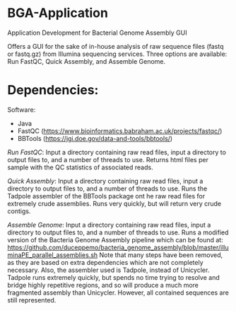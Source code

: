 # BGA-Application
Application Development for Bacterial Genome Assembly GUI

Offers a GUI for the sake of in-house analysis of raw sequence files (fastq or fastq.gz) from Illumina sequencing services. Three
options are available: Run FastQC, Quick Assembly, and Assemble Genome. 

# Dependencies:

Software:
- Java
- FastQC (https://www.bioinformatics.babraham.ac.uk/projects/fastqc/)
- BBTools (https://jgi.doe.gov/data-and-tools/bbtools/)

*Run FastQC*: 
  Input a directory containing raw read files, input a directory to output files to, and a number of threads to use.
Returns html files per sample with the QC statistics of associated reads. 

*Quick Assembly*: 
  Input a directory containing raw read files, input a directory to output files to, and a number of threads to use. Runs the Tadpole assembler of the BBTools package ont he raw read files for extremely crude assemblies. Runs very quickly, 
but will return very crude contigs. 

*Assemble Genome*: 
  Input a directory containing raw read files, input a directory to output files to, and a number of threads to use. Runs a modified version of the Bacteria Genome Assembly pipeline which can be found at: 
https://github.com/duceppemo/bacteria_genome_assembly/blob/master/illuminaPE_parallel_assemblies.sh
Note that many steps have been removed, as they are based on extra dependencies which are not completely necessary. Also, 
the assembler used is Tadpole, instead of Unicycler. Tadpole runs extremely quickly, but spends no time trying to resolve and
bridge highly repetitive regions, and so will produce a much more fragmented assembly than Unicycler. However, all contained
sequences are still represented. 
